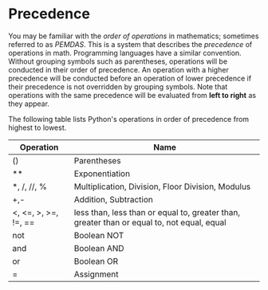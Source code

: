 # Precedence

You may be familiar with the *order of operations* in mathematics; sometimes referred to as *PEMDAS*. This is a system that describes the *precedence* of operations in math. Programming languages have a similar convention. Without grouping symbols such as parentheses, operations will be conducted in their order of precedence. An operation with a higher precedence will be conducted before an operation of lower precedence if their precedence is not overridden by grouping symbols. Note that operations with the same precedence will be evaluated from **left to right** as they appear.

The following table lists Python's operations in order of precedence from highest to lowest.

| Operation            | Name                                                                                       |
|----------------------|--------------------------------------------------------------------------------------------|
| ()                   | Parentheses                                                                                |
| **                   | Exponentiation                                                                             |
| *, /, //, %          | Multiplication, Division, Floor Division, Modulus                                          |
| +,-                  | Addition, Subtraction                                                                      |
| <, <=, >, >=, !=, == | less than, less than or equal to, greater than, greater than or equal to, not equal, equal |
| not                  | Boolean NOT                                                                                |
| and                  | Boolean AND                                                                                |
| or                   | Boolean OR                                                                                 |
| =                    | Assignment                                                                                 |
